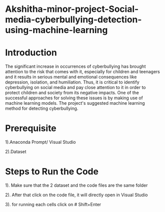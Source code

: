 # Akshitha-minor-project-Social-media-cyberbullying-detection-using-machine-learning
# Introduction


The significant increase in occurrences of cyberbullying has brought attention to the risk that comes with it, especially for children and teenagers and it results in serious mental and emotional consequences like depression, isolation, and humiliation. Thus, it is critical to identify cyberbullying on social media and pay close attention to it in order to protect children and society from its negative impacts. One of the successful approaches for solving these issues is by making use of machine learning models. The project's suggested machine learning method for detecting cyberbullying.


# Prerequisite 


1).Anaconda Prompt/ Visual Studio

2).Dataset


# Steps to Run the Code

1). Make sure that the 2 dataset and the code files are the same folder

2). After that click on the code file, it will directly open in Visual Studio

3). for running each cells click on # Shift+Enter




